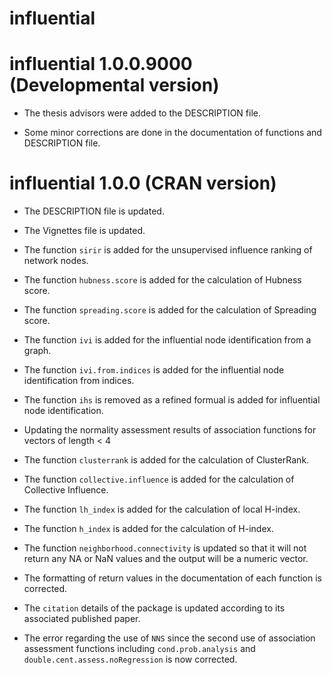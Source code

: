 influential
================

<!-- NEWS.md is generated from NEWS.Rmd. Please edit that file -->

# influential 1.0.0.9000 (Developmental version)

  - The thesis advisors were added to the DESCRIPTION file.

  - Some minor corrections are done in the documentation of functions
    and DESCRIPTION file.

# influential 1.0.0 (CRAN version)

  - The DESCRIPTION file is updated.

  - The Vignettes file is updated.

  - The function `sirir` is added for the unsupervised influence ranking
    of network nodes.

  - The function `hubness.score` is added for the calculation of Hubness
    score.

  - The function `spreading.score` is added for the calculation of
    Spreading score.

  - The function `ivi` is added for the influential node identification
    from a graph.

  - The function `ivi.from.indices` is added for the influential node
    identification from indices.

  - The function `ihs` is removed as a refined formual is added for
    influential node identification.

  - Updating the normality assessment results of association functions
    for vectors of length \< 4

  - The function `clusterrank` is added for the calculation of
    ClusterRank.

  - The function `collective.influence` is added for the calculation of
    Collective Influence.

  - The function `lh_index` is added for the calculation of local
    H-index.

  - The function `h_index` is added for the calculation of H-index.

  - The function `neighborhood.connectivity` is updated so that it will
    not return any NA or NaN values and the output will be a numeric
    vector.

  - The formatting of return values in the documentation of each
    function is corrected.

  - The `citation` details of the package is updated according to its
    associated published paper.

  - The error regarding the use of `NNS` since the second use of
    association assessment functions including `cond.prob.analysis` and
    `double.cent.assess.noRegression` is now corrected.
